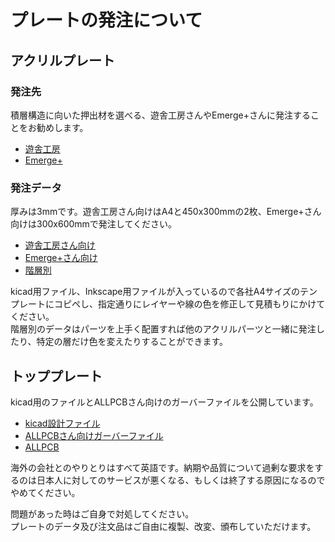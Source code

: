 # プレートの発注について

## アクリルプレート
### 発注先
積層構造に向いた押出材を選べる、遊舎工房さんやEmerge+さんに発注することをお勧めします。  
- [遊舎工房](https://shop.yushakobo.jp/products/lasercut)
- [Emerge+](https://www.emergeplus.jp)  

### 発注データ  
厚みは3mmです。遊舎工房さん向けはA4と450x300mmの2枚、Emerge+さん向けは300x600mmで発注してください。
- [遊舎工房さん向け](https://github.com/Taro-Hayashi/On-the-15-AcrylicCase/releases/download/acrylic/onthe15case_acrylic_yushakobo.zip)
- [Emerge+さん向け](https://github.com/Taro-Hayashi/On-the-15-AcrylicCase/releases/download/acrylic/onthe15case_acrylic_emergeplus.zip)
- [階層別](https://github.com/Taro-Hayashi/On-the-15-AcrylicCase/releases/download/acrylic/onthe15case_acrylic_vanilla.zip)

kicad用ファイル、Inkscape用ファイルが入っているので各社A4サイズのテンプレートにコピペし、指定通りにレイヤーや線の色を修正して見積もりにかけてください。  
階層別のデータはパーツを上手く配置すれば他のアクリルパーツと一緒に発注したり、特定の層だけ色を変えたりすることができます。  

## トッププレート
kicad用のファイルとALLPCBさん向けのガーバーファイルを公開しています。
- [kicad設計ファイル](https://github.com/Taro-Hayashi/On-the-15-AcrylicCase/releases/download/acrylic/PCB_topplate.kicad_pcb)
- [ALLPCBさん向けガーバーファイル](https://github.com/Taro-Hayashi/On-the-15-AcrylicCase/releases/download/acrylic/PCB_ALLPCB_95x291.zip)
- [ALLPCB](https://www.allpcb.com)

海外の会社とのやりとりはすべて英語です。納期や品質について過剰な要求をするのは日本人に対してのサービスが悪くなる、もしくは終了する原因になるのでやめてください。

  
問題があった時はご自身で対処してください。  
プレートのデータ及び注文品はご自由に複製、改変、頒布していただけます。
